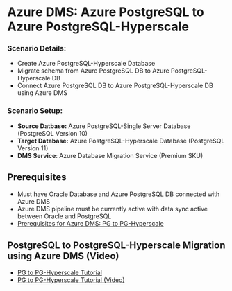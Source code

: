 # Azure DMS: Azure PostgreSQL to Azure PostgreSQL-Hyperscale







### **Scenario Details:**
* Create Azure PostgreSQL-Hyperscale Database
* Migrate schema from Azure PostgreSQL DB to Azure PostgreSQL-Hyperscale DB
* Connect Azure PostgreSQL DB to Azure PostgreSQL-Hyperscale DB using Azure DMS

### **Scenario Setup:**
* **Source Datbase:** Azure PostgreSQL-Single Server Database (PostgreSQL Version 10)
* **Target Database:** Azure PostgreSQL-Hyperscale Database (PostgreSQL Version 11)
* **DMS Service**: Azure Database Migration Service (Premium SKU)


## Prerequisites
* Must have Oracle Database and Azure PostgreSQL DB connected with Azure DMS 
* Azure DMS pipeline must be currently active with data sync active between Oracle and PostgreSQL
* [Prerequisites for Azure DMS: PG to PG-Hyperscale](https://www.google.com)


## PostgreSQL to PostgreSQL-Hyperscale Migration using Azure DMS (Video)
* [PG to PG-Hyperscale Tutorial](https://www.google.com)
* [PG to PG-Hyperscale Tutorial (Video)](https://www.google.com)
